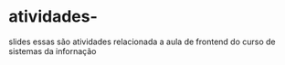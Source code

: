 # atividades-
slides 
essas são atividades relacionada a aula de frontend do curso de sistemas da infornação
